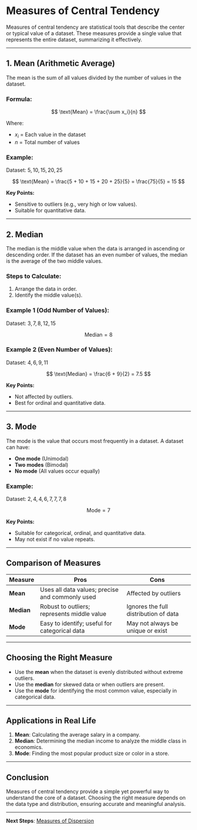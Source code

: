 # Measures of Central Tendency

Measures of central tendency are statistical tools that describe the center or typical value of a dataset. These measures provide a single value that represents the entire dataset, summarizing it effectively.

---

## 1. **Mean (Arithmetic Average)**

The mean is the sum of all values divided by the number of values in the dataset.

### Formula:

$$
\text{Mean} = \frac{\sum x_i}{n}
$$  

Where:

- $x_i$ = Each value in the dataset  
- $n$ = Total number of values  

### Example:

Dataset: $5, 10, 15, 20, 25$  

$$
\text{Mean} = \frac{5 + 10 + 15 + 20 + 25}{5} = \frac{75}{5} = 15
$$

**Key Points:**

- Sensitive to outliers (e.g., very high or low values).
- Suitable for quantitative data.

---

## 2. **Median**

The median is the middle value when the data is arranged in ascending or descending order. If the dataset has an even number of values, the median is the average of the two middle values.

### Steps to Calculate:

1. Arrange the data in order.
2. Identify the middle value(s).

### Example 1 (Odd Number of Values):

Dataset: $3, 7, 8, 12, 15$

$$
\text{Median} = 8
$$

### Example 2 (Even Number of Values):

Dataset: $4, 6, 9, 11$

$$
\text{Median} = \frac{6 + 9}{2} = 7.5
$$

**Key Points:**

- Not affected by outliers.
- Best for ordinal and quantitative data.

---

## 3. **Mode**

The mode is the value that occurs most frequently in a dataset. A dataset can have:

- **One mode** (Unimodal)
- **Two modes** (Bimodal)
- **No mode** (All values occur equally)

### Example:

Dataset: $2, 4, 4, 6, 7, 7, 7, 8$  

$$
\text{Mode} = 7
$$

**Key Points:**

- Suitable for categorical, ordinal, and quantitative data.
- May not exist if no value repeats.

---

## Comparison of Measures

| Measure    | Pros                                              | Cons                                  |
|------------|---------------------------------------------------|---------------------------------------|
| **Mean**   | Uses all data values; precise and commonly used   | Affected by outliers                  |
| **Median** | Robust to outliers; represents middle value       | Ignores the full distribution of data |
| **Mode**   | Easy to identify; useful for categorical data     | May not always be unique or exist     |

---

## Choosing the Right Measure

- Use the **mean** when the dataset is evenly distributed without extreme outliers.
- Use the **median** for skewed data or when outliers are present.
- Use the **mode** for identifying the most common value, especially in categorical data.

---

## Applications in Real Life

1. **Mean**: Calculating the average salary in a company.  
2. **Median**: Determining the median income to analyze the middle class in economics.  
3. **Mode**: Finding the most popular product size or color in a store.

---

## Conclusion

Measures of central tendency provide a simple yet powerful way to understand the core of a dataset. Choosing the right measure depends on the data type and distribution, ensuring accurate and meaningful analysis.

---

**Next Steps**: [Measures of Dispersion](./2.%20Measures%20of%20Dispersion.md)
